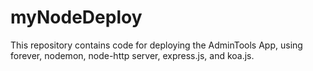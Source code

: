 # myNodeDeploy

This repository contains code for deploying the AdminTools App, using forever, nodemon, node-http server, express.js, and koa.js.
